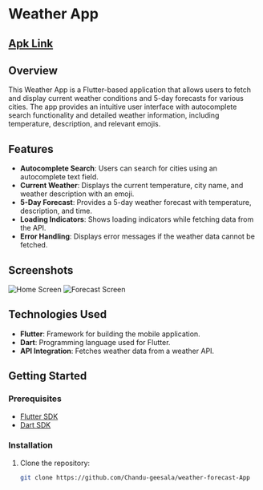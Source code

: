 # Weather App
<h2><a href="https://drive.google.com/file/d/17QLkhS1_DkCQhieDIHcPkbWueDrtqkJq/view" >Apk Link</a></h2>

## Overview

This Weather App is a Flutter-based application that allows users to fetch and display current weather conditions and 5-day forecasts for various cities. The app provides an intuitive user interface with autocomplete search functionality and detailed weather information, including temperature, description, and relevant emojis.

## Features

- **Autocomplete Search**: Users can search for cities using an autocomplete text field.
- **Current Weather**: Displays the current temperature, city name, and weather description with an emoji.
- **5-Day Forecast**: Provides a 5-day weather forecast with temperature, description, and time.
- **Loading Indicators**: Shows loading indicators while fetching data from the API.
- **Error Handling**: Displays error messages if the weather data cannot be fetched.

## Screenshots

![Home Screen](path/to/home_screen.png)
![Forecast Screen](path/to/forecast_screen.png)

## Technologies Used

- **Flutter**: Framework for building the mobile application.
- **Dart**: Programming language used for Flutter.
- **API Integration**: Fetches weather data from a weather API.

## Getting Started

### Prerequisites

- [Flutter SDK](https://flutter.dev/docs/get-started/install)
- [Dart SDK](https://dart.dev/get-dart)

### Installation

1. Clone the repository:
   ```bash
   git clone https://github.com/Chandu-geesala/weather-forecast-App
